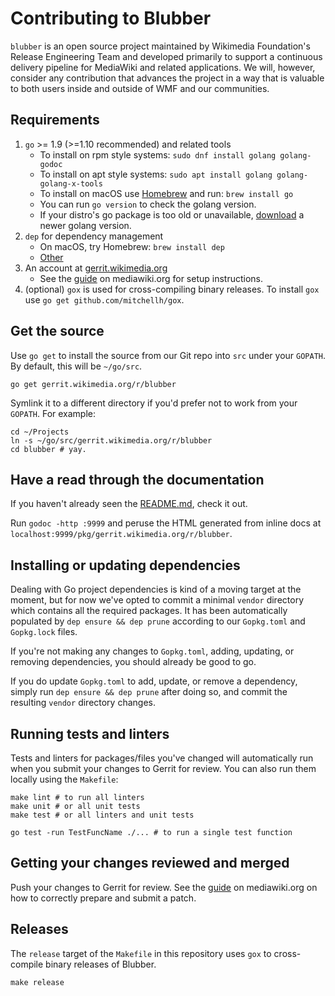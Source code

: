# Contributing to Blubber

`blubber` is an open source project maintained by Wikimedia Foundation's
Release Engineering Team and developed primarily to support a continuous
delivery pipeline for MediaWiki and related applications. We will, however,
consider any contribution that advances the project in a way that is valuable
to both users inside and outside of WMF and our communities.

## Requirements

 1. `go` >= 1.9 (>=1.10 recommended) and related tools
    * To install on rpm style systems: `sudo dnf install golang golang-godoc`
    * To install on apt style systems: `sudo apt install golang golang-golang-x-tools`
    * To install on macOS use [Homebrew](https://brew.sh) and run:
      `brew install go`
    * You can run `go version` to check the golang version.
    * If your distro's go package is too old or unavailable,
      [download](https://golang.org/dl/) a newer golang version.
 2. `dep` for dependency management
    * On macOS, try Homebrew: `brew install dep`
    * [Other](https://golang.github.io/dep/docs/installation.html)
 3. An account at [gerrit.wikimedia.org](https://gerrit.wikimedia.org)
    * See the [guide](https://www.mediawiki.org/wiki/Gerrit/Getting_started)
      on mediawiki.org for setup instructions.
 4. (optional) `gox` is used for cross-compiling binary releases. To
    install `gox` use `go get github.com/mitchellh/gox`.

## Get the source

Use `go get` to install the source from our Git repo into `src` under your
`GOPATH`. By default, this will be `~/go/src`.

    go get gerrit.wikimedia.org/r/blubber

Symlink it to a different directory if you'd prefer not to work from your
`GOPATH`. For example:

    cd ~/Projects
    ln -s ~/go/src/gerrit.wikimedia.org/r/blubber
    cd blubber # yay.

## Have a read through the documentation

If you haven't already seen the [README.md](README.md), check it out.

Run `godoc -http :9999` and peruse the HTML generated from inline docs
at `localhost:9999/pkg/gerrit.wikimedia.org/r/blubber`.

## Installing or updating dependencies

Dealing with Go project dependencies is kind of a moving target at the moment,
but for now we've opted to commit a minimal `vendor` directory which contains
all the required packages. It has been automatically populated by `dep
ensure && dep prune` according to our `Gopkg.toml` and `Gopkg.lock` files.

If you're not making any changes to `Gopkg.toml`, adding, updating, or
removing dependencies, you should already be good to go.

If you do update `Gopkg.toml` to add, update, or remove a dependency, simply
run `dep ensure && dep prune` after doing so, and commit the resulting
`vendor` directory changes.

## Running tests and linters

Tests and linters for packages/files you've changed will automatically run
when you submit your changes to Gerrit for review. You can also run them
locally using the `Makefile`:

    make lint # to run all linters
    make unit # or all unit tests
    make test # or all linters and unit tests

    go test -run TestFuncName ./... # to run a single test function

## Getting your changes reviewed and merged

Push your changes to Gerrit for review. See the
[guide](https://www.mediawiki.org/wiki/Gerrit/Tutorial#How_to_submit_a_patch)
on mediawiki.org on how to correctly prepare and submit a patch.

## Releases

The `release` target of the `Makefile` in this repository uses `gox` to
cross-compile binary releases of Blubber.

    make release
